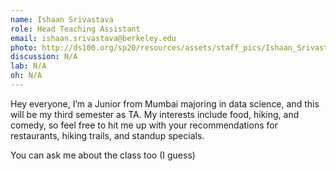 ```yaml
---
name: Ishaan Srivastava
role: Head Teaching Assistant
email: ishaan.srivastava@berkeley.edu
photo: http://ds100.org/sp20/resources/assets/staff_pics/Ishaan_Srivastava.jpg
discussion: N/A
lab: N/A
oh: N/A
---
```


Hey everyone, I’m a Junior from Mumbai majoring in data science, and this will be my third semester as TA. My interests include food, hiking, and comedy, so feel free to hit me up with your recommendations for restaurants, hiking trails, and standup specials. 

You can ask me about the class too (I guess)